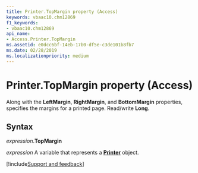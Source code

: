 ```yaml
---
title: Printer.TopMargin property (Access)
keywords: vbaac10.chm12869
f1_keywords:
- vbaac10.chm12869
api_name:
- Access.Printer.TopMargin
ms.assetid: e0dcc6bf-14eb-17b0-df5e-c3de101b8fb7
ms.date: 02/28/2019
ms.localizationpriority: medium
---
```



# Printer.TopMargin property (Access)

Along with the **LeftMargin**, **RightMargin**, and **BottomMargin** properties, specifies the margins for a printed page. Read/write **Long**.


## Syntax

_expression_.**TopMargin**

_expression_ A variable that represents a **[Printer](Access.Printer.md)** object.




[!include[Support and feedback](~/includes/feedback-boilerplate.md)]